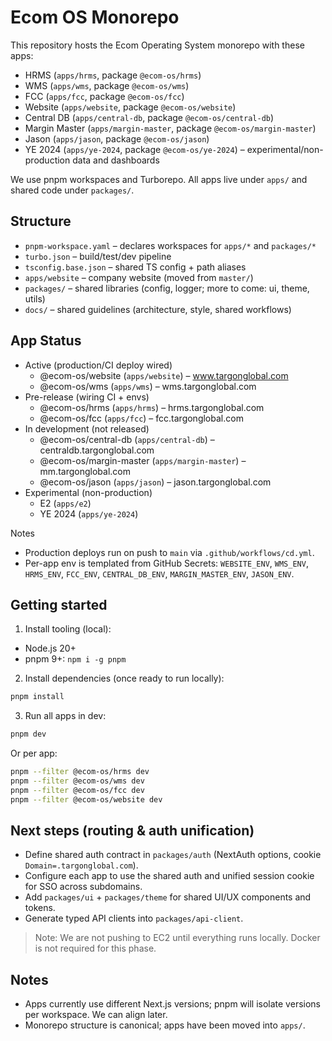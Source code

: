 # Ecom OS Monorepo

This repository hosts the Ecom Operating System monorepo with these apps:

- HRMS (`apps/hrms`, package `@ecom-os/hrms`)
- WMS (`apps/wms`, package `@ecom-os/wms`)
- FCC (`apps/fcc`, package `@ecom-os/fcc`)
- Website (`apps/website`, package `@ecom-os/website`)
- Central DB (`apps/central-db`, package `@ecom-os/central-db`)
- Margin Master (`apps/margin-master`, package `@ecom-os/margin-master`)
- Jason (`apps/jason`, package `@ecom-os/jason`)
- YE 2024 (`apps/ye-2024`, package `@ecom-os/ye-2024`) – experimental/non-production data and dashboards

We use pnpm workspaces and Turborepo. All apps live under `apps/` and shared code under `packages/`.

## Structure

- `pnpm-workspace.yaml` – declares workspaces for `apps/*` and `packages/*`
- `turbo.json` – build/test/dev pipeline
- `tsconfig.base.json` – shared TS config + path aliases
- `apps/website` – company website (moved from `master/`)
- `packages/` – shared libraries (config, logger; more to come: ui, theme, utils)
- `docs/` – shared guidelines (architecture, style, shared workflows)

## App Status

- Active (production/CI deploy wired)
  - @ecom-os/website (`apps/website`) – www.targonglobal.com
  - @ecom-os/wms (`apps/wms`) – wms.targonglobal.com
- Pre-release (wiring CI + envs)
  - @ecom-os/hrms (`apps/hrms`) – hrms.targonglobal.com
  - @ecom-os/fcc (`apps/fcc`) – fcc.targonglobal.com
- In development (not released)
  - @ecom-os/central-db (`apps/central-db`) – centraldb.targonglobal.com
  - @ecom-os/margin-master (`apps/margin-master`) – mm.targonglobal.com
  - @ecom-os/jason (`apps/jason`) – jason.targonglobal.com
- Experimental (non-production)
  - E2 (`apps/e2`)
  - YE 2024 (`apps/ye-2024`)

Notes
- Production deploys run on push to `main` via `.github/workflows/cd.yml`.
- Per-app env is templated from GitHub Secrets: `WEBSITE_ENV`, `WMS_ENV`, `HRMS_ENV`, `FCC_ENV`, `CENTRAL_DB_ENV`, `MARGIN_MASTER_ENV`, `JASON_ENV`.

## Getting started

1) Install tooling (local):

- Node.js 20+
- pnpm 9+: `npm i -g pnpm`

2) Install dependencies (once ready to run locally):

```bash
pnpm install
```

3) Run all apps in dev:

```bash
pnpm dev
```

Or per app:

```bash
pnpm --filter @ecom-os/hrms dev
pnpm --filter @ecom-os/wms dev
pnpm --filter @ecom-os/fcc dev
pnpm --filter @ecom-os/website dev
```

## Next steps (routing & auth unification)

- Define shared auth contract in `packages/auth` (NextAuth options, cookie `Domain=.targonglobal.com`).
- Configure each app to use the shared auth and unified session cookie for SSO across subdomains.
- Add `packages/ui` + `packages/theme` for shared UI/UX components and tokens.
- Generate typed API clients into `packages/api-client`.

> Note: We are not pushing to EC2 until everything runs locally. Docker is not required for this phase.

## Notes

- Apps currently use different Next.js versions; pnpm will isolate versions per workspace. We can align later.
 - Monorepo structure is canonical; apps have been moved into `apps/`.
